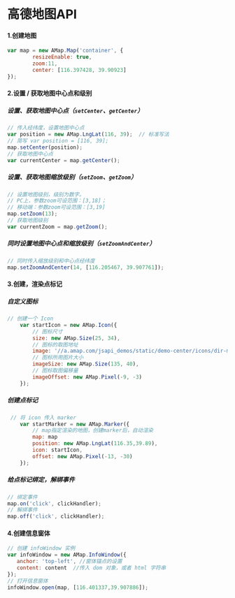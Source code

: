 # 高德地图API

#### 1.创建地图

```javascript
var map = new AMap.Map('container', {
        resizeEnable: true,
        zoom:11,
        center: [116.397428, 39.90923]
});
```

#### 2.设置 / 获取地图中心点和级别 

##### 设置、获取地图中心点（`setCenter`、`getCenter`）

```javascript
// 传入经纬度，设置地图中心点
var position = new AMap.LngLat(116, 39);  // 标准写法
// 简写 var position = [116, 39]; 
map.setCenter(position); 
// 获取地图中心点
var currentCenter = map.getCenter(); 
```

##### 设置、获取地图缩放级别（`setZoom`、`getZoom`）

```javascript
// 设置地图级别，级别为数字。
// PC上，参数zoom可设范围：[3,18]；
// 移动端：参数zoom可设范围：[3,19]
map.setZoom(13); 
// 获取地图级别
var currentZoom = map.getZoom(); 
```

##### 同时设置地图中心点和缩放级别（`setZoomAndCenter`）

```javascript
// 同时传入缩放级别和中心点经纬度
map.setZoomAndCenter(14, [116.205467, 39.907761]);
```

#### 3.创建，渲染点标记

##### 自定义图标

```javascript
// 创建一个 Icon
    var startIcon = new AMap.Icon({
        // 图标尺寸
        size: new AMap.Size(25, 34),
        // 图标的取图地址
        image: '//a.amap.com/jsapi_demos/static/demo-center/icons/dir-marker.png',
        // 图标所用图片大小
        imageSize: new AMap.Size(135, 40),
        // 图标取图偏移量
        imageOffset: new AMap.Pixel(-9, -3)
    });
```

##### 创建点标记

```javascript
 // 将 icon 传入 marker
    var startMarker = new AMap.Marker({
        // map指定渲染的地图，创建marker后，自动渲染
        map: map
        position: new AMap.LngLat(116.35,39.89),
        icon: startIcon,
        offset: new AMap.Pixel(-13, -30)
    });
```

##### 给点标记绑定，解绑事件

```javascript
// 绑定事件
map.on('click', clickHandler);
// 解绑事件
map.off('click', clickHandler);
```

#### 4.创建信息窗体

```js
// 创建 infoWindow 实例	
var infoWindow = new AMap.InfoWindow({
   anchor: 'top-left', //窗体锚点的设置
   content: content  //传入 dom 对象，或者 html 字符串
});
// 打开信息窗体
infoWindow.open(map, [116.401337,39.907886]);
```

